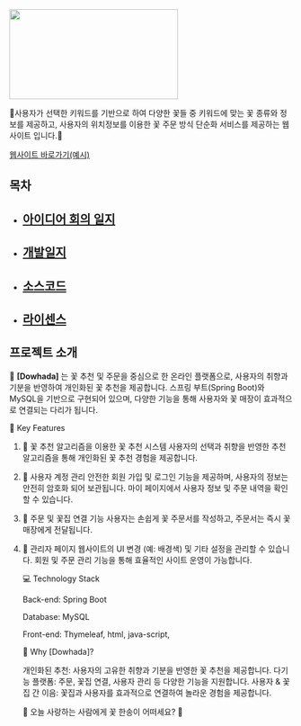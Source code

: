 <img src="https://github.com/donggyunhuh/TeamProject_Flower/blob/main/%EB%A1%9C%EA%B3%A0%20%EC%82%AC%EC%A7%84/%EB%A1%9C%EA%B3%A0%20%EC%98%88%EC%8B%9C.png?raw=true" width="300" height="160"/>

🌼사용자가 선택한 키워드를 기반으로 하여 다양한 꽃들 중 키워드에 맞는 꽃 종류와 정보를 제공하고, 사용자의 위치정보를 이용한 꽃 주문 방식 단순화 서비스를 제공하는 웹 사이트 입니다.🌼

[웹사이트 바로가기(예시)](https://raw.githubusercontent.com/donggyunhuh/TeamProject_Flower/main/%EA%B0%9C%EB%B0%9C%EC%9D%BC%EC%A7%80%20%EC%82%AC%EC%A7%84/%EB%A9%94%EC%9D%B8%ED%8E%98%EC%9D%B4%EC%A7%80/%EB%A9%94%EC%9D%B8%ED%8E%98%EC%9D%B4%EC%A7%80.jpg)

## 목차

- ## [아이디어 회의 일지](https://github.com/donggyunhuh/TeamProject_Flower/tree/main/%EC%95%84%EC%9D%B4%EB%94%94%EC%96%B4%20%EB%B0%8F%20%EA%B0%9C%EB%B0%9C%EC%9D%BC%EC%A7%80/%EC%95%84%EC%9D%B4%EB%94%94%EC%96%B4%20%ED%9A%8C%EC%9D%98%EC%9D%BC%EC%A7%80)
- ## [개발일지](https://github.com/donggyunhuh/TeamProject_Flower/tree/main/%EC%95%84%EC%9D%B4%EB%94%94%EC%96%B4%20%EB%B0%8F%20%EA%B0%9C%EB%B0%9C%EC%9D%BC%EC%A7%80/%EA%B0%9C%EB%B0%9C%EC%9D%BC%EC%A7%80)
- ## [소스코드](https://github.com/donggyunhuh/TeamProjectFlower_Sourcecode.git)
- ## [라이센스](#라이센스)

## 프로젝트 소개

🌸 **[Dowhada]** 는 꽃 추천 및 주문을 중심으로 한 온라인 플랫폼으로, 사용자의 취향과 기분을 반영하여 개인화된 꽃 추천을 제공합니다.
  스프링 부트(Spring Boot)와 MySQL을 기반으로 구현되어 있으며, 다양한 기능을 통해 사용자와 꽃 매장이 효과적으로 연결되는 다리가 됩니다.

🌹 Key Features

1. 🌼 꽃 추천 알고리즘을 이용한 꽃 추천 시스템
   사용자의 선택과 취향을 반영한 추천 알고리즘을 통해 개인화된 꽃 추천 경험을 제공합니다.
2. 🌼 사용자 계정 관리
   안전한 회원 가입 및 로그인 기능을 제공하며, 사용자의 정보는 안전히 암호화 되어 보관됩니다. 
   마이 페이지에서 사용자 정보 및 주문 내역을 확인할 수 있습니다.
3. 🌼 주문 및 꽃집 연결 기능
   사용자는 손쉽게 꽃 주문서를 작성하고, 주문서는 즉시 꽃 매장에게 전달됩니다.
4. 🌼 관리자 페이지
   웹사이트의 UI 변경 (예: 배경색) 및 기타 설정을 관리할 수 있습니다.
   회원 및 주문 관리 기능을 통해 효율적인 사이트 운영이 가능합니다.

   💻 Technology Stack

   Back-end: Spring Boot

   Database: MySQL

   Front-end: Thymeleaf, html, java-script, 

   🌻 Why [Dowhada]?

   개인화된 추천: 사용자의 고유한 취향과 기분을 반영한 꽃 추천을 제공합니다.
   다기능 플랫폼: 주문, 꽃집 연결, 사용자 관리 등 다양한 기능을 지원합니다.
   사용자 & 꽃집 간 이음: 꽃집과 사용자를 효과적으로 연결하여 놀라운 경험을 제공합니다.

   🌸 오늘 사랑하는 사람에게 꽃 한송이 어떠세요? 🌸
